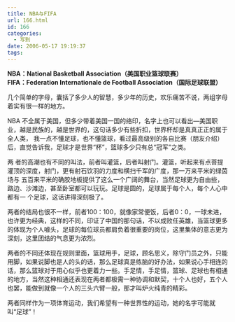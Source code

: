```yaml
---
title: NBA与FIFA
url: 166.html
id: 166
categories:
  - 写到
date: 2006-05-17 19:19:37
tags:
---
```


**NBA：National Basketball Association（美国职业篮球联赛）  
FIFA：Federation Internationale de Football Association（国际足球联盟）**  
  
几个简单的字母，囊括了多少人的智慧，多少年的历史，欢乐痛苦不说，两组字母着实有很一样的地方。  
  
NBA 不全属于美国，但多少带着美国一国的络印，名字上也可以看出—美国职业，越是民族的，越是世界的，这句话多少有些折扣，世界杯却是真真正正的属于全人类， 我一点不懂足球，也不懂篮球，看过最高级别的各自比赛（朋友介绍）后，直觉告诉我，足球才是世界“杯”，篮球多少只有总“冠军”之类。  
  
两 者的高潮也有不同的叫法，前者叫灌篮，后者叫射门。灌篮，听起来有点菩提灌顶的深度，射门，更有射石饮羽的力度和横扫千军的广度，那一万来平米的绿茵场与 五百来平米的确胶地板提供了这么一个广阔的舞台，当然足球更为自由些，路边、沙滩边，甚至卧室都可以玩玩。足球是圆的，足球属于每个人，每个人心中都有一 个足球，这话讲得深刻极了。  
  
两者的结局也很不一样，前者100：100，就像家常便饭，后者0：0，一球未进，也许更为经典，这样的不同，印证了中国的那句话，不以成败任英雄，当篮球更多的体现为个人噱头，足球的每位球员都肩负着很重要的岗位，这里集体的意志更为深刻，这里团结的气息更为浓烈。  
  
两者的不同还体现在规则里面，篮球用手，足球，顾名思义，除守门员之外，只能用脚，如果说脚也是人的头的话，那么足球真是练脑的好办法，如果说心手相连的 话，那么篮球对于用心似乎也更着力一些。手足情，手足情，篮球、足球也有相通的地方，当然这种相通还表现在两者都极需一种协调和默契，十个人也好，五个人也罢，能做到就像一个人的三头六臂一般，那才叫炉火纯青的精彩。  
  
两者同样作为一项体育运动，我们希望有一种世界性的运动，她的名字可能就叫“足球”！